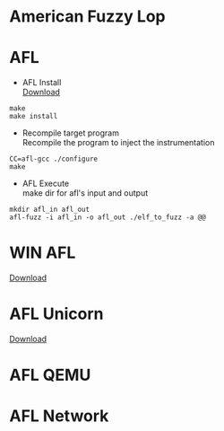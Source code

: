 
American Fuzzy Lop
=
# AFL
* AFL Install<br>
    [Download](http://lcamtuf.coredump.cx/afl/)
```
make
make install
```
* Recompile target program<br>
    Recompile the program to inject the instrumentation 
```
CC=afl-gcc ./configure
make
```
* AFL Execute<br>
    make dir for afl's input and output
```
mkdir afl_in afl_out
afl-fuzz -i afl_in -o afl_out ./elf_to_fuzz -a @@
```
# WIN AFL
[Download](https://github.com/ivanfratric/winafl)

# AFL Unicorn
[Download](https://github.com/tigerpulma/Afl_unicorn)

# AFL QEMU

# AFL Network
